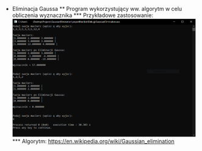 * Eliminacja Gaussa
** Program wykorzystujący ww. algorytm w celu obliczenia wyznacznika
*** Przykładowe zastosowanie:
![alt text](https://github.com/WojciechKucharski/GaussianElimination/blob/main/View.PNG)
*** Algorytm:
https://en.wikipedia.org/wiki/Gaussian_elimination
